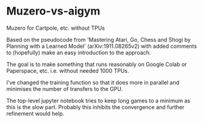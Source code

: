 # Muzero-vs-aigym
Muzero for Cartpole, etc. without TPUs

Based on the pseudocode from 'Mastering Atari, Go, Chess and Shogi by Planning with a Learned Model' (arXiv:1911.08265v2) with added comments to (hopefully) make an easy introduction to the approach.

The goal is to make something that runs reasonably on Google Colab or Paperspace, etc. i.e. without needed 1000 TPUs.

I've changed the training function so that it does more in parallel and minimises the number of transfers to the GPU.

The top-level jupyter notebook tries to keep long games to a minimum as this is the slow part. Probably this inhibits the convergence and further refinement would help.
